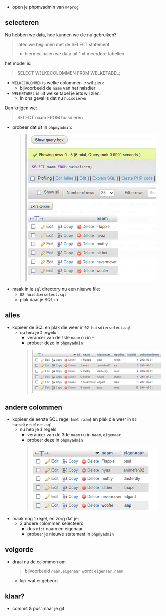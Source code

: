 

- open je phpmyadmin van `m4prog`
## selecteren

Nu hebben we data, hoe kunnen we die nu gebruiken?
> laten we beginnen met de SELECT statement
> - hiermee halen we data uit 1 of meerdere tabellen


het model is:
> SELECT WELKECOLOMMEN FROM WELKETABEL;


- `WELKECOLOMMEN` is welke colommen je wil zien:
    - bijvoorbeeld de `naam` van het huisdier
- `WELKETABEL` is uit welke tabel je iets wil zien:
    - In ons geval is dat nu `huisdieren`

Dan krijgen we:
> SELECT naam FROM huisdieren

- probeer dat uit in `phpmyadmin`:
    > ![](img/selectnaam.PNG)
- maak in je `sql` directory nu een nieuwe file:
    - `02 huisdierselect.sql`
    - plak daar je SQL in

## alles

- kopieer de SQL en plak die weer in `02 huisdierselect.sql`
    - nu heb je 2 regels
        - verander van de 1ste `naam` nu in `*`
        - probeer deze in `phpmyadmin`:
        > ![](img/selectall.PNG)

## andere colommen

- kopieer de eerste SQL regel (`met naam`) en plak die weer in `02 huisdierselect.sql`
    - nu heb je 3 regels
        - verander van de 3de `naam` nu in `naam,eigenaar`
        - probeer deze in `phpmyadmin`:
        > ![](img/selectcol.PNG)
- maak nog 1 regel, en zorg dat je:
    - 3 andere colommen selecteerd
        - dus `niet` naam en eigenaar
        - probeer je nieuwe statement in `phpmyadmin`
        
## volgorde

- draai nu de colommen om
    > bijvoorbeeld `naam,eigenaar` wordt `eigenaar,naam`
    - kijk wat er gebeurt

## klaar?

- commit & push naar je git
            